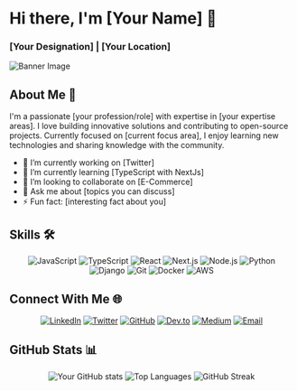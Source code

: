 # Hi there, I'm [Your Name] 👋
### [Your Designation] | [Your Location]

![Banner Image](https://github.com/[yourusername]/[yourusername]/blob/main/assets/banner.png?raw=true)

## About Me 🚀

I'm a passionate [your profession/role] with expertise in [your expertise areas]. I love building innovative solutions and contributing to open-source projects. Currently focused on [current focus area], I enjoy learning new technologies and sharing knowledge with the community.

- 🔭 I’m currently working on [Twitter]
- 🌱 I’m currently learning [TypeScript with NextJs]
- 👯 I’m looking to collaborate on [E-Commerce]
- 💬 Ask me about [topics you can discuss]
- ⚡ Fun fact: [interesting fact about you]

## Skills 🛠️

<div align="center">
  
![JavaScript](https://img.shields.io/badge/-JavaScript-F7DF1E?style=flat-square&logo=javascript&logoColor=black)
![TypeScript](https://img.shields.io/badge/-TypeScript-3178C6?style=flat-square&logo=typescript&logoColor=white)
![React](https://img.shields.io/badge/-React-61DAFB?style=flat-square&logo=react&logoColor=black)
![Next.js](https://img.shields.io/badge/-Next.js-000000?style=flat-square&logo=next.js&logoColor=white)
![Node.js](https://img.shields.io/badge/-Node.js-339933?style=flat-square&logo=node.js&logoColor=white)
![Python](https://img.shields.io/badge/-Python-3776AB?style=flat-square&logo=python&logoColor=white)
![Django](https://img.shields.io/badge/-Django-092E20?style=flat-square&logo=django&logoColor=white)
![Git](https://img.shields.io/badge/-Git-F05032?style=flat-square&logo=git&logoColor=white)
![Docker](https://img.shields.io/badge/-Docker-2496ED?style=flat-square&logo=docker&logoColor=white)
![AWS](https://img.shields.io/badge/-AWS-232F3E?style=flat-square&logo=amazon-aws&logoColor=white)

</div>

## Connect With Me 🌐

<div align="center">
  
[![LinkedIn](https://img.shields.io/badge/-LinkedIn-0A66C2?style=for-the-badge&logo=linkedin&logoColor=white)](https://linkedin.com/in/yourprofile)
[![Twitter](https://img.shields.io/badge/-Twitter-1DA1F2?style=for-the-badge&logo=twitter&logoColor=white)](https://twitter.com/yourhandle)
[![GitHub](https://img.shields.io/badge/-GitHub-181717?style=for-the-badge&logo=github&logoColor=white)](https://github.com/yourusername)
[![Dev.to](https://img.shields.io/badge/-DEV.to-0A0A0A?style=for-the-badge&logo=dev.to&logoColor=white)](https://dev.to/yourusername)
[![Medium](https://img.shields.io/badge/-Medium-000000?style=for-the-badge&logo=medium&logoColor=white)](https://medium.com/@yourusername)
[![Email](https://img.shields.io/badge/-Email-D14836?style=for-the-badge&logo=gmail&logoColor=white)](mailto:youremail@example.com)

</div>

## GitHub Stats 📊

<div align="center">
  
![Your GitHub stats](https://github-readme-stats.vercel.app/api?username=yourusername&show_icons=true&theme=radical)
![Top Languages](https://github-readme-stats.vercel.app/api/top-langs/?username=yourusername&layout=compact&theme=radical)
![GitHub Streak](https://github-readme-streak-stats.herokuapp.com/?user=yourusername&theme=radical)

</div>

<!--
**CodesWithRakib/CodesWithRakib** is a ✨ _special_ ✨ repository because its `README.md` (this file) appears on your GitHub profile.

Here are some ideas to get you started:

- 🔭 I’m currently working on ...
- 🌱 I’m currently learning ...
- 👯 I’m looking to collaborate on ...
- 🤔 I’m looking for help with ...
- 💬 Ask me about ...
- 📫 How to reach me: ...
- 😄 Pronouns: ...
- ⚡ Fun fact: ...
-->
